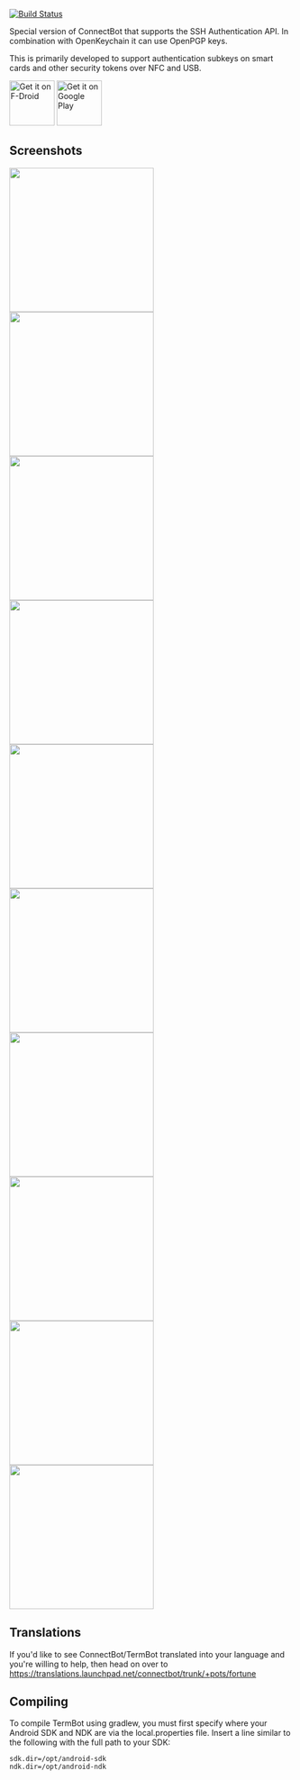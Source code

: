 [![Build Status](https://travis-ci.org/connectbot/connectbot.svg?branch=master)](
https://travis-ci.org/connectbot/connectbot)

Special version of ConnectBot that supports the SSH Authentication API. In combination with OpenKeychain it can use OpenPGP keys.

This is primarily developed to support authentication subkeys on smart cards and other security tokens over NFC and USB.

[<img src="https://f-droid.org/badge/get-it-on.png"
      alt="Get it on F-Droid"
      height="80">](https://f-droid.org/packages/org.sufficientlysecure.termbot/)
[<img src="https://play.google.com/intl/en_us/badges/images/generic/en-play-badge.png"
      alt="Get it on Google Play"
      height="80">](https://play.google.com/store/apps/details?id=org.sufficientlysecure.termbot)

Screenshots
----------------
<img align=left src="https://github.com/open-keychain/connectbot/blob/agent_support_plus/screenshots/hostlist.png" width="256">
<img align=left src="https://github.com/open-keychain/connectbot/blob/agent_support_plus/screenshots/select_pubkey_auth_via_agent.png" width="256">
<img align=left src="https://github.com/open-keychain/connectbot/blob/agent_support_plus/screenshots/select_agent.png" width="256">
<img align=left src="https://github.com/open-keychain/connectbot/blob/agent_support_plus/screenshots/allow_access.png" width="256">
<img align=left src="https://github.com/open-keychain/connectbot/blob/agent_support_plus/screenshots/select_key.png" width="256">
<img align=left src="https://github.com/open-keychain/connectbot/blob/agent_support_plus/screenshots/key_selection_successful.png" width="256">

<img align=left src="https://github.com/open-keychain/connectbot/blob/agent_support_plus/screenshots/token_enter_pass.png" width="256">
<img align=left src="https://github.com/open-keychain/connectbot/blob/agent_support_plus/screenshots/token_pin.png" width="256">
<img align=left src="https://github.com/open-keychain/connectbot/blob/agent_support_plus/screenshots/token_hold.png" width="256">
<img src="https://github.com/open-keychain/connectbot/blob/agent_support_plus/screenshots/token_done.png" width="256">


Translations
----------------

If you'd like to see ConnectBot/TermBot translated into your language and
you're willing to help, then head on over to
https://translations.launchpad.net/connectbot/trunk/+pots/fortune


Compiling
----------------

To compile TermBot using gradlew, you must first specify where your
Android SDK and NDK are via the local.properties file. Insert a line
similar to the following with the full path to your SDK:

```
sdk.dir=/opt/android-sdk
ndk.dir=/opt/android-ndk
```
